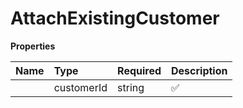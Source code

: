 # AttachExistingCustomer



**Properties**

| Name | Type | Required | Description |
| :-------- | :----------| :----------| :----------|
    | customerId | string | ✅ |  |




<!-- This file was generated by liblab | https://liblab.com/ -->